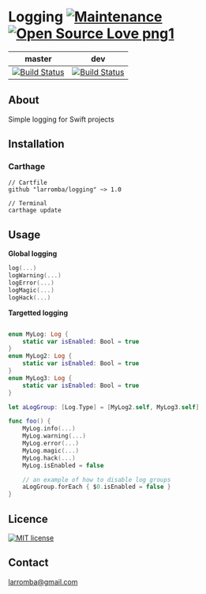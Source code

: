 # Logging [![Maintenance](https://img.shields.io/badge/Maintained%3F-yes-green.svg)](https://GitHub.com/Naereen/StrapDown.js/graphs/commit-activity) [![Open Source Love png1](https://badges.frapsoft.com/os/v1/open-source.png?v=103)](https://github.com/ellerbrock/open-source-badges/)

| master  | dev |
| ------------- | ------------- |
| [![Build Status](https://travis-ci.com/larromba/Logging.svg?branch=master)](https://travis-ci.com/larromba/logging) | [![Build Status](https://travis-ci.com/larromba/Logging.svg?branch=dev)](https://travis-ci.com/larromba/logging) |

## About
Simple logging for Swift projects

## Installation

### Carthage

```
// Cartfile
github "larromba/logging" ~> 1.0
```

```
// Terminal
carthage update
```

## Usage

**Global logging**
```swift
log(...)
logWarning(...)
logError(...)
logMagic(...)
logHack(...)
```

**Targetted logging**
```swift

enum MyLog: Log {
    static var isEnabled: Bool = true
}
enum MyLog2: Log {
    static var isEnabled: Bool = true
}
enum MyLog3: Log {
    static var isEnabled: Bool = true
}

let aLogGroup: [Log.Type] = [MyLog2.self, MyLog3.self]

func foo() {
    MyLog.info(...)
    MyLog.warning(...)
    MyLog.error(...)
    MyLog.magic(...)
    MyLog.hack(...)
    MyLog.isEnabled = false

    // an example of how to disable log groups
    aLogGroup.forEach { $0.isEnabled = false }
}
```

## Licence
[![MIT license](https://img.shields.io/badge/License-MIT-blue.svg)](https://lbesson.mit-license.org/)

## Contact
larromba@gmail.com
